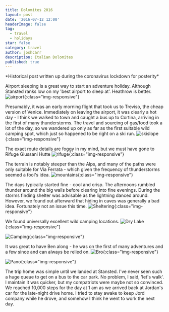 ```yaml
---
title: Dolomites 2016
layout: post
date: '2016-07-12 12:00'
headerImage: false
tag:
  - travel
  - holidays
star: false
category: travel
author: joshcarr
description: Italian Dolomites
published: true
---
```

<div markdown="1" class="contentCont" id="scroll">
*Historical post written up during the coronavirus lockdown for posterity*

Airport sleeping is a great way to start an adventure holiday. Although Stansted ranks low on my 'best airport to sleep at'. Heathrow is better. 
![airport](/assets/images/Dolomites2016/airport.JPG){:class="img-responsive"}

Presumably, it was an early morning flight that took us to Treviso, the cheap version of Venice. Immediately on leaving the airport, it was clearly a hot day - I think we walked to town and caught a bus up to Cortina, arriving in the first of many thunderstorms. The travel and sourcing of gas/food took a lot of the day, so we wandered up only as far as the first suitable wild camping spot, which just so happened to be right on a ski run.
![skislope](/assets/images/Dolomites2016/skislope.JPG){:class="img-responsive"}

The exact route details are foggy in my mind, but we must have gone to Rifuge Giussani Hutte
![rifuge](/assets/images/Dolomites2016/rifuge.JPG){:class="img-responsive"}

The terrain is notably steeper than the Alps, and many of the paths were only suitable for Via Ferrata - which given the frequency of thunderstorms seemed a fool's idea.
![mountains](/assets/images/Dolomites2016/mountains.JPG){:class="img-responsive"}

The days typically started fine - cool and crisp. The afternoons rumbled thunder around the big walls before clearing into fine evenings. During the storms finding shelter was advisable as the lightning danced around. However, we found out afterward that hiding in caves was generally a bad idea. Fortunately not an issue this time.
![Sheltering](/assets/images/Dolomites2016/shelter.JPG){:class="img-responsive"}

We found universally excellent wild camping locations.
![Dry Lake](/assets/images/Dolomites2016/drylake.JPG){:class="img-responsive"}

![Camping](/assets/images/Dolomites2016/camping.JPG){:class="img-responsive"}

It was great to have Ben along - he was on the first of many adventures and a few since and can always be relied on.
![Bro](/assets/images/Dolomites2016/bro.JPG){:class="img-responsive"}

![Pano](/assets/images/Dolomites2016/pano.JPG){:class="img-responsive"}

The trip home was simple until we landed at Stansted. I've never seen such a huge queue to get on a bus to the car park. No problem, I said, 'let's walk'. I maintain it was quicker, but my compatriots were maybe not so convinced. We reached 10,000 steps for the day at 1 am as we arrived back at Jordan's car for the late-night drive home. I tried to stay awake to keep Jord company while he drove, and somehow I think he went to work the next day.
</div>
